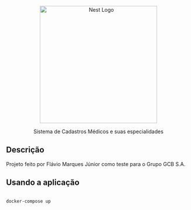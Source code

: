 
<p  align="center">

<img  src="https://nestjs.com/img/logo_text.svg"  width="320"  alt="Nest Logo" />

</p>

<p  align="center">Sistema de Cadastros Médicos e suas especialidades</p>

## Descrição

Projeto feito por Flávio Marques Júnior como teste para o Grupo GCB S.A. 
   

## Usando a aplicação

```bash

docker-compose up

```
